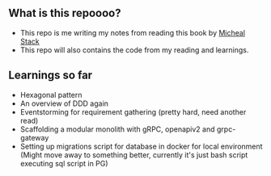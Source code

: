 
## What is this repoooo? 

- This repo is me writing my notes from reading this book by [Micheal Stack](https://www.amazon.com/Event-Driven-Architecture-Golang-asynchronicity-consistency/dp/1803238011)
- This repo will also contains the code from my reading and learnings.

## Learnings so far
- Hexagonal pattern
- An overview of DDD again
- Eventstorming for requirement gathering (pretty hard, need another read)
- Scaffolding a modular monolith with gRPC, openapiv2 and grpc-gateway
- Setting up migrations script for database in docker for local environment (Might move away to something better, currently it's just bash script executing sql script in PG)
